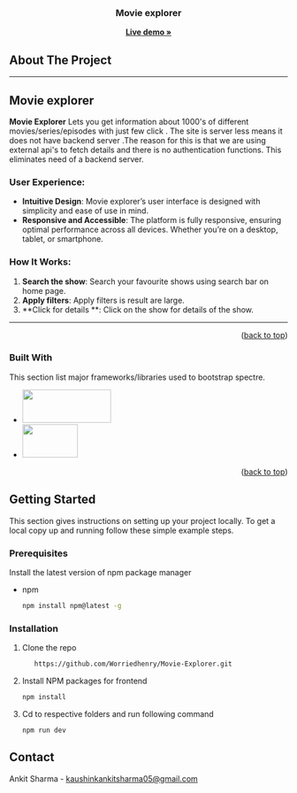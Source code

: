 <!-- PROJECT LOGO -->
<br />
<div align="center">
 
  <h3 align="center">Movie explorer</h3>

  <p align="center">
      <a href="https://movie-explorer-hc7x.onrender.com"><strong>Live demo »</strong></a>
    </p>
</div>



<!-- ABOUT THE PROJECT -->
## About The Project

---

## Movie explorer 

**Movie Explorer** Lets you get information about 1000's of different movies/series/episodes with just few click . The site is server less means it does not have backend server .The reason for this is that we are using external api's to fetch details and there is no authentication functions. This eliminates need of a backend server.  


### User Experience:

- **Intuitive Design**: Movie explorer’s user interface is designed with simplicity and ease of use in mind. 
- **Responsive and Accessible**: The platform is fully responsive, ensuring optimal performance across all devices. Whether you’re on a desktop, tablet, or smartphone.

### How It Works:

1. **Search the show**: Search your favourite shows using search bar on home page.
2. **Apply filters**: Apply filters is result are large.
3. **Click for details **: Click on the show for details of the show.

---


<p align="right">(<a href="#readme-top">back to top</a>)</p>



### Built With

This section list major frameworks/libraries used to bootstrap spectre.

* <img width="160" height="60" src="https://encrypted-tbn0.gstatic.com/images?q=tbn:ANd9GcQp3dj1FJtFMsjy3EJD2C7-YbshfobIo1pcxTpzXQVEGA&s"  />
* <img width="100" height="60" src="https://logowik.com/content/uploads/images/tailwind-css7675.logowik.com.webp"  />

<p align="right">(<a href="#readme-top">back to top</a>)</p>



<!-- GETTING STARTED -->
## Getting Started

This section gives instructions on setting up your project locally.
To get a local copy up and running follow these simple example steps.

### Prerequisites

Install the latest version of npm package manager
* npm
  ```sh
  npm install npm@latest -g
  ```

### Installation

1. Clone the repo
   ```sh
      https://github.com/Worriedhenry/Movie-Explorer.git
   ```
2. Install NPM packages for frontend 
   ```sh
   npm install
   ```
3. Cd to respective folders and run following command
    ```Frontend
    npm run dev
    ```
        




## Contact

Ankit Sharma -  kaushinkankitsharma05@gmail.com
